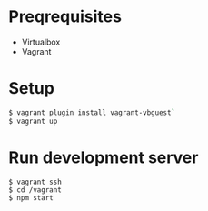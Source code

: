 # Preqrequisites

* Virtualbox
* Vagrant

# Setup

```bash
$ vagrant plugin install vagrant-vbguest`
$ vagrant up
```

# Run development server

```
$ vagrant ssh
$ cd /vagrant
$ npm start
```
